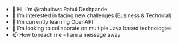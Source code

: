 - 👋 Hi, I’m @rahulbwc Rahul Deshpande
- 👀 I’m interested in facing new challenges (Business & Technical)
- 🌱 I’m currently learning OpenAPI
- 💞️ I’m looking to collaborate on multiple Java based technologies
- 📫 How to reach me - I am a message away

<!---
rahulbwc/rahulbwc is a ✨ special ✨ repository because its `README.md` (this file) appears on your GitHub profile.
You can click the Preview link to take a look at your changes.
--->
